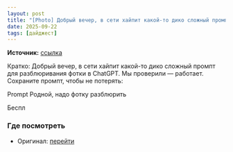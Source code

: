 ```yaml
---
layout: post
title: "[Photo] Добрый вечер, в сети хайпит какой-то дико сложный промпт для разблюривания фотки в ChatGPT."
date: 2025-09-22
tags: [дайджест]
---
```


**Источник:** [ссылка](https://t.me/directorsoyuz/1833)

Кратко: Добрый вечер, в сети хайпит какой-то дико сложный промпт для разблюривания фотки в ChatGPT. Мы проверили — работает. Сохраните промпт, чтобы не потерять: 

Prompt
Родной, надо фотку разблюрить


Беспл

### Где посмотреть
- Оригинал: [перейти]({link})
